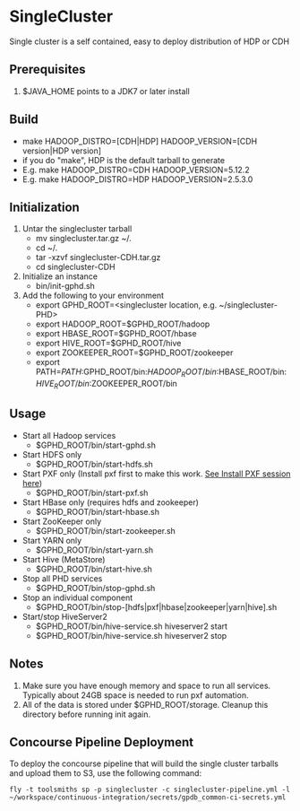 SingleCluster
=============

Single cluster is a self contained, easy to deploy distribution of HDP or CDH

Prerequisites
-------------

1.	$JAVA_HOME points to a JDK7 or later install

Build
-----

-	make HADOOP_DISTRO=[CDH|HDP] HADOOP_VERSION=[CDH version|HDP version]
-	if you do "make", HDP is the default tarball to generate
-	E.g. make HADOOP_DISTRO=CDH HADOOP_VERSION=5.12.2
-   E.g. make HADOOP_DISTRO=HDP HADOOP_VERSION=2.5.3.0

Initialization
--------------

1. Untar the singlecluster tarball
	-	mv singlecluster.tar.gz ~/.
	-	cd ~/.
	-	tar -xzvf singlecluster-CDH.tar.gz
	-	cd singlecluster-CDH
2. Initialize an instance
	-	bin/init-gphd.sh
3. Add the following to your environment
	-	export GPHD_ROOT=<singlecluster location, e.g. ~/singlecluster-PHD>
	-	export HADOOP_ROOT=$GPHD_ROOT/hadoop
	-	export HBASE_ROOT=$GPHD_ROOT/hbase
	-	export HIVE_ROOT=$GPHD_ROOT/hive
	-	export ZOOKEEPER_ROOT=$GPHD_ROOT/zookeeper
	-	export PATH=$PATH:$GPHD_ROOT/bin:$HADOOP_ROOT/bin:$HBASE_ROOT/bin:$HIVE_ROOT/bin:$ZOOKEEPER_ROOT/bin

Usage
-----

-	Start all Hadoop services
	-	$GPHD_ROOT/bin/start-gphd.sh
-	Start HDFS only
	-	$GPHD_ROOT/bin/start-hdfs.sh
-	Start PXF only (Install pxf first to make this work. [See Install PXF session here](https://cwiki.apache.org/confluence/display/HAWQ/PXF+Build+and+Install))
	-	$GPHD_ROOT/bin/start-pxf.sh
-	Start HBase only (requires hdfs and zookeeper)
	-	$GPHD_ROOT/bin/start-hbase.sh
-	Start ZooKeeper only
	-	$GPHD_ROOT/bin/start-zookeeper.sh
-	Start YARN only
	-	$GPHD_ROOT/bin/start-yarn.sh
-	Start Hive (MetaStore)
	-	$GPHD_ROOT/bin/start-hive.sh
- 	Stop all PHD services
	- 	$GPHD_ROOT/bin/stop-gphd.sh
-	Stop an individual component
	-	$GPHD_ROOT/bin/stop-[hdfs|pxf|hbase|zookeeper|yarn|hive].sh
-	Start/stop HiveServer2
	-	$GPHD_ROOT/bin/hive-service.sh hiveserver2 start
	-	$GPHD_ROOT/bin/hive-service.sh hiveserver2 stop

Notes
-----

1.	Make sure you have enough memory and space to run all services. Typically about 24GB space is needed to run pxf automation.
2.	All of the data is stored under $GPHD_ROOT/storage. Cleanup this directory before running init again.

Concourse Pipeline Deployment
-----------------------------

To deploy the concourse pipeline that will build the single cluster tarballs and upload them to S3, use the following command:
```
fly -t toolsmiths sp -p singlecluster -c singlecluster-pipeline.yml -l ~/workspace/continuous-integration/secrets/gpdb_common-ci-secrets.yml
```
